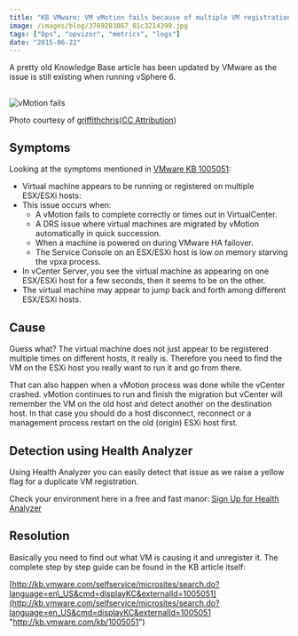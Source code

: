 ```yaml
---
title: "KB VMware: VM vMotion fails because of multiple VM registration"
image: /images/blog/3769283867_01c3214399.jpg
tags: ["Ops", "opvizor", "metrics", "logs"]
date: "2015-06-22"
---
```


A pretty old Knowledge Base article has been updated by VMware as the issue is still existing when running vSphere 6.

##

![vMotion fails](/images/blog/3769283867_01c3214399.jpg)

Photo courtesy of [griffithchris](https://www.flickr.com/photos/15749303@N02/3769283867/)([CC Attribution](http://creativecommons.org/licenses/by/3.0/))

## Symptoms

Looking at the symptoms mentioned in [VMware KB 1005051](http://kb.vmware.com/selfservice/microsites/search.do?language=en_US&cmd=displayKC&externalId=1005051 "VMware KB 1005051"):

- Virtual machine appears to be running or registered on multiple ESX/ESXi hosts:
- This issue occurs when:
    - A vMotion fails to complete correctly or times out in VirtualCenter.
    - A DRS issue where virtual machines are migrated by vMotion automatically in quick succession.
    - When a machine is powered on during VMware HA failover.
    - The Service Console on an ESX/ESXi host is low on memory starving the vpxa process.
- In vCenter Server, you see the virtual machine as appearing on one ESX/ESXi host for a few seconds, then it seems to be on the other.
- The virtual machine may appear to jump back and forth among different ESX/ESXi hosts.

## Cause

Guess what? The virtual machine does not just appear to be registered multiple times on different hosts, it really is. Therefore you need to find the VM on the ESXi host you really want to run it and go from there.

That can also happen when a vMotion process was done while the vCenter crashed. vMotion continues to run and finish the migration but vCenter will remember the VM on the old host and detect another on the destination host. In that case you should do a host disconnect, reconnect or a management process restart on the old (origin) ESXi host first.

## Detection using Health Analyzer

Using Health Analyzer you can easily detect that issue as we raise a yellow flag for a duplicate VM registration.

Check your environment here in a free and fast manor: [Sign Up for Health Analyzer](https://www.opvizor.com/register "Sign Up for Health Analyzer")

## Resolution

Basically you need to find out what VM is causing it and unregister it. The complete step by step guide can be found in the KB article itself:

[http://kb.vmware.com/selfservice/microsites/search.do?language=en\_US&cmd=displayKC&externalId=1005051](http://kb.vmware.com/selfservice/microsites/search.do?language=en_US&cmd=displayKC&externalId=1005051 "http://kb.vmware.com/kb/1005051")
